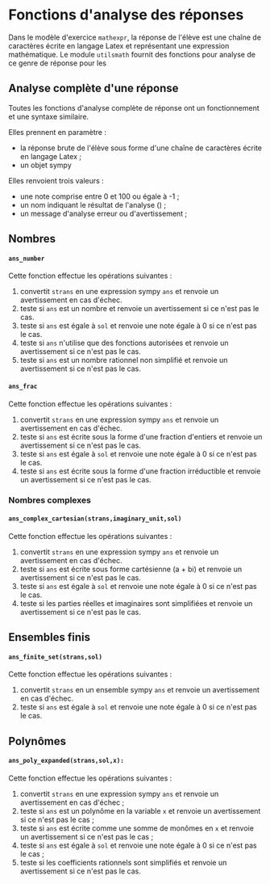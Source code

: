 # Fonctions d'analyse des réponses

Dans le modèle d'exercice `mathexpr`, la réponse de l'élève est une chaîne de caractères écrite en langage Latex et représentant une expression mathématique. 
Le module `utilsmath` fournit des fonctions pour analyse de ce genre de réponse pour les

## Analyse complète d'une réponse

Toutes les fonctions d'analyse complète de réponse ont un fonctionnement et une syntaxe similaire.

Elles prennent en paramètre :
- la réponse brute de l'élève sous forme d'une chaîne de caractères écrite en langage Latex ;
- un objet sympy 

Elles renvoient trois valeurs :
- une note comprise entre 0 et 100 ou égale à -1 ;
- un nom indiquant le résultat de l'analyse () ;
- un message d'analyse erreur ou d'avertissement ;

## Nombres

#### `ans_number`

Cette fonction effectue les opérations suivantes :
1. convertit `strans` en une expression sympy `ans` et renvoie un avertissement en cas d'échec.
2. teste si `ans` est un nombre et renvoie un avertissement si ce n'est pas le cas.
3. teste si `ans` est égale à `sol` et renvoie une note égale à 0 si ce n'est pas le cas.
4. teste si `ans` n'utilise que des fonctions autorisées et renvoie un avertissement si ce n'est pas le cas.
5. teste si `ans` est un nombre rationnel non simplifié et renvoie un avertissement si ce n'est pas le cas.

#### `ans_frac`

Cette fonction effectue les opérations suivantes :
1. convertit `strans` en une expression sympy `ans` et renvoie un avertissement en cas d'échec.
2. teste si `ans` est écrite sous la forme d'une fraction d'entiers et renvoie un avertissement si ce n'est pas le cas.
3. teste si `ans` est égale à `sol` et renvoie une note égale à 0 si ce n'est pas le cas.
4. teste si `ans` est écrite sous la forme d'une fraction irréductible et renvoie un avertissement si ce n'est pas le cas.

### Nombres complexes

#### `ans_complex_cartesian(strans,imaginary_unit,sol)`

Cette fonction effectue les opérations suivantes :
1. convertit `strans` en une expression sympy `ans` et renvoie un avertissement en cas d'échec.
2. teste si `ans` est écrite sous forme cartésienne (a + bi) et renvoie un avertissement si ce n'est pas le cas.
3. teste si `ans` est égale à `sol` et renvoie une note égale à 0 si ce n'est pas le cas.
4. teste si les parties réelles et imaginaires sont simplifiées et renvoie un avertissement si ce n'est pas le cas.

## Ensembles finis

#### `ans_finite_set(strans,sol)`

Cette fonction effectue les opérations suivantes :
1. convertit `strans` en un ensemble sympy `ans` et renvoie un avertissement en cas d'échec.
2. teste si `ans` est égale à `sol` et renvoie une note égale à 0 si ce n'est pas le cas.


## Polynômes

#### `ans_poly_expanded(strans,sol,x):`

Cette fonction effectue les opérations suivantes :
1. convertit `strans` en une expression sympy `ans` et renvoie un avertissement en cas d'échec ;
2. teste si `ans` est un polynôme en la variable `x` et renvoie un avertissement si ce n'est pas le cas ;
3. teste si `ans` est écrite comme une somme de monômes en `x` et renvoie un avertissement si ce n'est pas le cas ;
4. teste si `ans` est égale à `sol` et renvoie une note égale à 0 si ce n'est pas le cas ;
4. teste si les coefficients rationnels sont simplifiés et renvoie un avertissement si ce n'est pas le cas.

